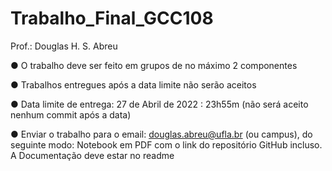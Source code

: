 # Trabalho_Final_GCC108
Prof.: Douglas H. S. Abreu

●	O trabalho deve ser feito em grupos de no máximo 2 componentes

●	Trabalhos entregues após a data limite não serão aceitos

●	Data limite de entrega: 27 de Abril de 2022 : 23h55m (não será aceito nenhum commit após a data)

●	Enviar o trabalho para o email: douglas.abreu@ufla.br (ou campus), do seguinte modo: Notebook em PDF com o link do repositório GitHub incluso. A Documentação deve estar no readme
